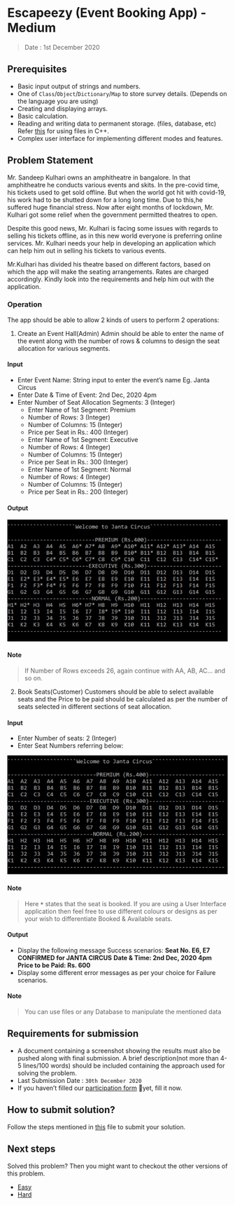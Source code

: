 # Escapeezy (Event Booking App) - Medium

> Date : 1st December 2020

## Prerequisites

- Basic input output of strings and numbers.
- One of `Class`/`Object`/`Dictionary`/`Map` to store survey details. (Depends on the language you are using)
- Creating and displaying arrays.
- Basic calculation.
- Reading and writing data to permanent storage. (files, database, etc) Refer [this](http://www.cplusplus.com/doc/tutorial/files/) for using files in C++.
- Complex user interface for implementing different modes and features.

## Problem Statement

Mr. Sandeep Kulhari owns an amphitheatre in bangalore. In that amphitheatre he conducts various events and skits. In the pre-covid time, his tickets used to get sold offline. But when the world got hit with covid-19, his work had to be shutted down for a long long time. Due to this,he suffered huge financial stress. Now after eight months of lockdown, Mr. Kulhari got some relief when the government permitted theatres to open.

Despite this good news, Mr. Kulhari is facing some issues with regards to selling his tickets offline, as in this new world everyone is preferring online services. Mr. Kulhari needs your help in developing an application which can help him out in selling his tickets to various events.

Mr.Kulhari has divided his theatre based on different factors, based on which the app will make the seating arrangements. Rates are charged accordingly. Kindly look into the requirements and help him out with the application.

### Operation

The app should be able to allow 2 kinds of users to perform 2 operations:

1. Create an Event Hall(Admin)
   Admin should be able to enter the name of the event along with the number of rows & columns to design the seat allocation for various segments.

#### Input

- Enter Event Name: String input to enter the event’s name Eg. Janta Circus
- Enter Date & Time of Event: 2nd Dec, 2020 4pm
- Enter Number of Seat Allocation Segments: 3 (Integer)
  - Enter Name of 1st Segment: Premium
  - Number of Rows: 3 (Integer)
  - Number of Columns: 15 (Integer)
  - Price per Seat in Rs.: 400 (Integer)
  - Enter Name of 1st Segment: Executive
  - Number of Rows: 4 (Integer)
  - Number of Columns: 15 (Integer)
  - Price per Seat in Rs.: 300 (Integer)
  - Enter Name of 1st Segment: Normal
  - Number of Rows: 4 (Integer)
  - Number of Columns: 15 (Integer)
  - Price per Seat in Rs.: 200 (Integer)

#### Output

![Escapeezy Medium Create Event Output](assets/images/escapeezyHardCreateEventOutput.png)

#### Note

> If Number of Rows exceeds 26, again continue with AA, AB, AC… and so on.

2. Book Seats(Customer)
   Customers should be able to select available seats and the Price to be paid should be calculated as per the number of seats selected in different sections of seat allocation.

#### Input

- Enter Number of seats: 2 (Integer)
- Enter Seat Numbers referring below:

![Escapeezy Hard Book Seat Output](assets/images/escapeezyHardBookSeatOutput.png)

#### Note

> Here **`*`** states that the seat is booked. If you are using a User Interface application then feel free to use different colours or designs as per your wish to differentiate Booked & Available seats.

#### Output

- Display the following message Success scenarios:
  **Seat No. E6, E7 CONFIRMED for JANTA CIRCUS**
  **Date & Time: 2nd Dec, 2020 4pm**
  **Price to be Paid: Rs. 600**
- Display some different error messages as per your choice for Failure scenarios.

#### Note

> You can use files or any Database to manipulate the mentioned data

## Requirements for submission

- A document containing a screenshot showing the results must also be pushed along with final submission. A brief description(not more than 4-5 lines/100 words) should be included containing the approach used for solving the problem.
- Last Submission Date : `30th December 2020`
- If you haven’t filled our [participation form](https://tinyurl.com/codewithgsblr) 📃yet, fill it now.

## How to submit solution?

Follow the steps mentioned in [this](../../CONTRIBUTING.md) file to submit your solution.

## Next steps

Solved this problem? Then you might want to checkout the other versions of this problem.

- [Easy](../../Easy/6.%Escapeezy/README.md)
- [Hard](../../Hard/6.%Escapeezy/README.md)
